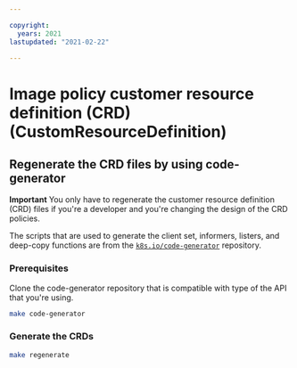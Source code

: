 ```yaml
---

copyright:
  years: 2021
lastupdated: "2021-02-22"

---
```


# Image policy customer resource definition (CRD) (CustomResourceDefinition)

## Regenerate the CRD files by using code-generator

**Important** You only have to regenerate the customer resource definition (CRD) files if you're a developer and you're changing the design of the CRD policies.

The scripts that are used to generate the client set, informers, listers, and deep-copy functions are from the [`k8s.io/code-generator`](https://github.com/kubernetes/code-generator) repository.

### Prerequisites

Clone the code-generator repository that is compatible with type of the API that you're using.

```bash
make code-generator
```

### Generate the CRDs

```bash
make regenerate
```
